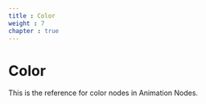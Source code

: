 ```yaml
---
title : Color
weight : 7
chapter : true
---
```


# Color

This is the reference for color nodes in Animation Nodes.
